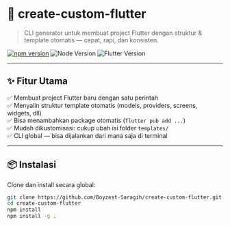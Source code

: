 # 🚀 create-custom-flutter
> CLI generator untuk membuat project Flutter dengan struktur & template otomatis — cepat, rapi, dan konsisten.

[![npm version](https://img.shields.io/npm/v/create-custom-flutter.svg)](https://www.npmjs.com/package/create-custom-flutter)
![Node Version](https://img.shields.io/badge/node-%3E%3D18-blue.svg)
![Flutter Version](https://img.shields.io/badge/flutter-%3E%3D3.0-orange.svg)

---

## ✨ Fitur Utama
✅ Membuat project Flutter baru dengan satu perintah  
✅ Menyalin struktur template otomatis (models, providers, screens, widgets, dll)  
✅ Bisa menambahkan package otomatis (`flutter pub add ...`)  
✅ Mudah dikustomisasi: cukup ubah isi folder `templates/`  
✅ CLI global — bisa dijalankan dari mana saja di terminal  

---

## 📦 Instalasi

Clone dan install secara global:

```bash
git clone https://github.com/Boyzest-Saragih/create-custom-flutter.git
cd create-custom-flutter
npm install
npm install -g .
